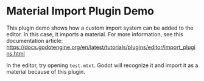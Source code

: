 # Material Import Plugin Demo

This plugin demo shows how a custom import system can
be added to the editor. In this case, it imports a material.
For more information, see this documentation article:
https://docs.godotengine.org/en/latest/tutorials/plugins/editor/import_plugins.html

In the editor, try opening `test.mtxt`. Godot will recognize
it and import it as a material because of this plugin.
